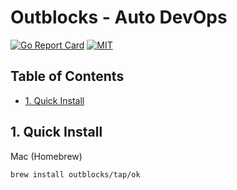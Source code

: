 # Outblocks - Auto DevOps <!-- omit in toc -->

[![Go Report Card](https://goreportcard.com/badge/github.com/outblocks/outblocks-cli?style=for-the-badge)](https://goreportcard.com/report/github.com/outblocks/outblocks-cli)
[![MIT](https://img.shields.io/github/license/outblocks/outblocks-cli.svg?style=for-the-badge)](https://github.com/outblocks/outblocks-cli/blob/master/LICENSE)

## Table of Contents <!-- omit in toc -->

- [1. Quick Install](#1-quick-install)

## 1. Quick Install

Mac (Homebrew)

```sh
brew install outblocks/tap/ok
```
